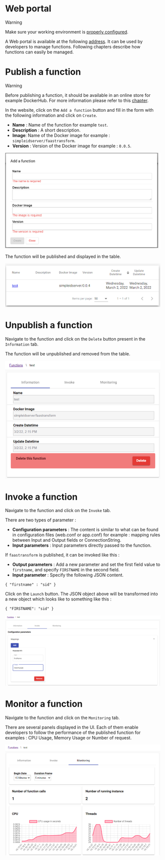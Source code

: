 # Web portal

> [!WARNING]
> Make sure your working environment is [properly configured](/documentation/gettingstarted/index.html).

A Web portal is available at the following [address](http://localhost:30003). It can be used by developers to manage functions.
Following chapters describe how functions can easily be managed.

# Publish a function

> [!WARNING]
> Before publishing a function, it should be available in an online store for example DockerHub. For more information please refer to this [chapter](/documentation/functions/create.html#deploy-a-function).

In the website, click on the `Add a function` button and fill in the form with the following information and click on `Create`.

* **Name** : Name of the function for example `test`.
* **Description** : A short description.
* **Image**: Name of the Docker image for example : `simpleidserver/faastransform`.
* **Version** : Version of the Docker image for example : `0.0.5`.

![Publish function](images/manage1.png)

The function will be published and displayed in the table.

![Published functions](images/manage2.png)

# Unpublish a function

Navigate to the function and click on the `Delete` button present in the `Information` tab.

The function will be unpublished and removed from the table.

![Unpublish function](images/manage3.png)

# Invoke a function

Navigate to the function and click on the `Invoke` tab.

There are two types of parameter :

* **Configuration parameters** : The content is similar to what can be found in configuration files (web.conf or app.conf) for example : mapping rules between Input and Output fields or ConnectionString.
* **Input parameters** : Input parameters directly passed to the function.

If `faastransform` is published, it can be invoked like this :

* **Output parameters** : Add a new parameter and set the first field value to `firstname`, and specify `FIRSTNAME` in the second field.
* **Input parameter** : Specify the following JSON content.

```
{ "firstname" : "sid" }
```

Click on the `Launch` button. The JSON object above will be transformed into a new object which looks like to something like this :

```
{ "FIRSTNAME": "sid" }
```

![Invoke function](images/manage4.png)


# Monitor a function

Navigate to the function and click on the `Monitoring` tab.

There are several panels displayed in the UI. Each of them enable developers to follow the performance of the published function for examples : CPU Usage, Memory Usage or Number of request.

![Monitoring function](images/manage5.png)
